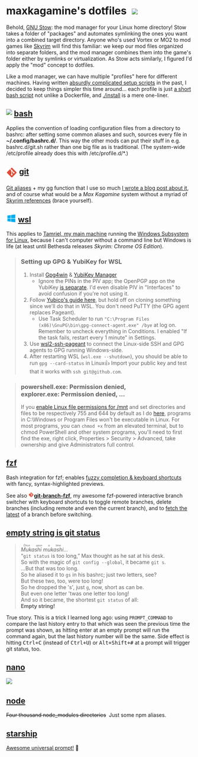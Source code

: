 # maxkagamine's dotfiles&ensp;<a href="https://twitter.com/maxkagamine"><img src="https://abs.twimg.com/responsive-web/client-web/icon-default.ee534d85.png" height="24" /></a>

Behold, [GNU Stow](https://www.gnu.org/software/stow/manual/html_node/index.html#Top): the mod manager for your Linux home directory! Stow takes a folder of "packages" and automates symlinking the ones you want into a combined target directory. Anyone who's used Vortex or MO2 to mod games like [Skyrim](https://www.youtube.com/playlist?list=PLYooEAFUfhDfO3m_WQWkHdIB3Zh2kIXKp) will find this familiar: we keep our mod files organized into separate folders, and the mod manager combines them into the game's folder either by symlinks or virtualization. As Stow acts similarly, I figured I'd apply the "mod" concept to dotfiles.

Like a mod manager, we can have multiple "profiles" here for different machines. Having written [absurdly complicated setup scripts](https://github.com/maxkagamine/dotfiles/blob/old/setup.ps1) in the past, I decided to keep things simpler this time around... each profile is just [a short bash script](./profiles/tamriel) not unlike a Dockerfile, and [./install](./install) is a mere one-liner.

## <img src="https://github.com/microsoft/terminal/raw/a74c37bbcd699ce2cd90bb5d81412663a6236fcc/res/terminal/images/StoreLogo.scale-100.png" height="30" align="top" /> [bash](./mods/bash)

Applies the convention of loading configuration files from a directory to bashrc: after setting some common aliases and such, sources every file in **~/.config/bashrc.d/**. This way the other mods can put their stuff in e.g. bashrc.d/git.sh rather than one big file as is traditional. (The system-wide /etc/profile already does this with /etc/profile.d/*.)

## <img src="https://raw.githubusercontent.com/vscode-icons/vscode-icons/3df43eb5a6dc932719159aa98d33d082cd1cceb0/icons/file_type_git.svg" align="top" height="30" /> [git](./mods/git)

[Git aliases](./mods/git/.config/bashrc.d/git.bashrc) + my gg function that I use so much [I wrote a blog post about it](https://kagamine.dev/en/gg-faster-git-commits/), and of course what would be a _Max Kagamine_ system without a myriad of [Skyrim references](https://kagamine.dev/en/fus-ro-dah/) (brace yourself).

## &#8201;<img src="https://github.com/devicons/devicon/raw/2ae2a900d2f041da66e950e4d48052658d850630/icons/windows8/windows8-original.svg" height="22" />&#8202; [wsl](./mods/wsl)

This applies to [Tamriel, my main machine](https://photos.app.goo.gl/GYYD6cBjdmbnX3tf6) running the [Windows Subsystem for Linux](https://docs.microsoft.com/en-us/windows/wsl/), because I can't computer without a command line but Windows is life (at least until Bethesda releases _Skyrim: Chrome OS Edition_).

> ### Setting up GPG & YubiKey for WSL
>  
> 1. Install [Gpg4win](https://gpg4win.org/download.html) & [YubiKey Manager](https://www.yubico.com/support/download/yubikey-manager/)
>    - Ignore the PINs in the PIV app; the OpenPGP app on the YubiKey [is separate](https://github.com/drduh/YubiKey-Guide/issues/248). I'd even disable PIV in "Interfaces" to avoid confusion if you're not using it.
> 2. Follow [Yubico's guide here](https://developers.yubico.com/PGP/SSH_authentication/Windows.html), but hold off on cloning something since we'll do that in WSL. You don't need PuTTY (the GPG agent replaces Pageant).
>    - Use Task Scheduler to run `"C:\Program Files (x86)\GnuPG\bin\gpg-connect-agent.exe" /bye` at log on. Remember to uncheck everything in Conditions. I enabled "If the task fails, restart every 1 minute" in Settings.
> 3. Use [wsl2-ssh-pageant](https://github.com/BlackReloaded/wsl2-ssh-pageant) to connect the Linux-side SSH and GPG agents to GPG running Windows-side.
> 4. After restarting WSL (`wsl.exe --shutdown`), you should be able to run `gpg --card-status` in Linux👍 Import your public key and test that it works with `ssh git@github.com`.

> ### powershell.exe: Permission denied,<br />explorer.exe: Permission denied, ...
>
> If you [enable Linux file permissions for /mnt](https://docs.microsoft.com/en-us/windows/wsl/file-permissions) and set directories and files to be respectively 755 and 644 by default as I do [here](./profiles/tamriel), programs in C:\Windows or Program Files won't be executable in Linux. For most programs, you can `chmod +x` from an elevated terminal, but to chmod PowerShell and other system programs, you'll need to first find the exe, right click, Properties &gt; Security &gt; Advanced, take ownership and give Administrators full control.

## [fzf](./mods/fzf/.config/bashrc.d/fzf.sh)

Bash integration for fzf; enables [fuzzy completion & keyboard shortcuts](https://github.com/junegunn/fzf#key-bindings-for-command-line) with fancy, syntax-highlighted previews.

See also [<img src="https://raw.githubusercontent.com/vscode-icons/vscode-icons/3df43eb5a6dc932719159aa98d33d082cd1cceb0/icons/file_type_git.svg" height="15" />**git-branch-fzf**](mods/git/.local/bin/git-branch-fzf), my awesome fzf-powered interactive branch switcher with keyboard shortcuts to toggle remote branches, delete branches (including remote and even the current branch), and to [fetch the latest](mods/git/.local/bin/git-checkout-latest) of a branch before switching.

## [empty string is git status](./mods/empty_string_is_git_status/.config/bashrc.d/zz_empty_string_is_git_status.sh)

> <i><ruby>Mukashi mukashi <rp>(</rp><rt>Once upon a time</rt><rp>)</rp>...</i>  
> “`git status` is too long,” Max thought as he sat at his desk.  
> So with the magic of `git config --global`, it became `git s`.  
> ...But that was too long.  
> So he aliased it to `gs` in his bashrc; just two letters, see?  
> But these two, too, were too long!  
> So he dropped the 's', just `g`, now, short as can be.  
> But even one letter 'twas one letter too long!  
> And so it became, the shortest `git status` of all:  
> **Empty string!**

True story. This is a trick I learned long ago: using `PROMPT_COMMAND` to compare the last history entry to that which was seen the previous time the prompt was shown, as hitting enter at an empty prompt will run the command again, but the last history number will be the same. Side effect is hitting <kbd>Ctrl+C</kbd> (instead of <kbd>Ctrl+U</kbd>) or <kbd>Alt+Shift+#</kbd> at a prompt will trigger git status, too.

## [nano](./mods/nano/.config/nano/nanorc)

<img src="https://i.imgur.com/8sqd67K.png" height="350" />

## [node](./mods/node/.config/bashrc.d/node.sh)

~~Four thousand node_modules directories~~&nbsp; Just some npm aliases.

## [starship](./mods/starship)

[Awesome universal prompt!](https://starship.rs/) 🚀
